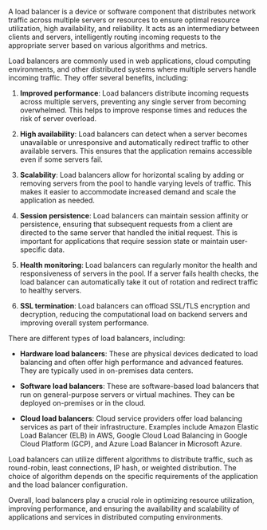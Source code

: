 
A load balancer is a device or software component that distributes network traffic across multiple servers or resources to ensure optimal resource utilization, high availability, and reliability. It acts as an intermediary between clients and servers, intelligently routing incoming requests to the appropriate server based on various algorithms and metrics.

Load balancers are commonly used in web applications, cloud computing environments, and other distributed systems where multiple servers handle incoming traffic. They offer several benefits, including:

1. **Improved performance**: Load balancers distribute incoming requests across multiple servers, preventing any single server from becoming overwhelmed. This helps to improve response times and reduces the risk of server overload.

2. **High availability**: Load balancers can detect when a server becomes unavailable or unresponsive and automatically redirect traffic to other available servers. This ensures that the application remains accessible even if some servers fail.

3. **Scalability**: Load balancers allow for horizontal scaling by adding or removing servers from the pool to handle varying levels of traffic. This makes it easier to accommodate increased demand and scale the application as needed.

4. **Session persistence**: Load balancers can maintain session affinity or persistence, ensuring that subsequent requests from a client are directed to the same server that handled the initial request. This is important for applications that require session state or maintain user-specific data.

5. **Health monitoring**: Load balancers can regularly monitor the health and responsiveness of servers in the pool. If a server fails health checks, the load balancer can automatically take it out of rotation and redirect traffic to healthy servers.

6. **SSL termination**: Load balancers can offload SSL/TLS encryption and decryption, reducing the computational load on backend servers and improving overall system performance.

There are different types of load balancers, including:

- **Hardware load balancers**: These are physical devices dedicated to load balancing and often offer high performance and advanced features. They are typically used in on-premises data centers.

- **Software load balancers**: These are software-based load balancers that run on general-purpose servers or virtual machines. They can be deployed on-premises or in the cloud.

- **Cloud load balancers**: Cloud service providers offer load balancing services as part of their infrastructure. Examples include Amazon Elastic Load Balancer (ELB) in AWS, Google Cloud Load Balancing in Google Cloud Platform (GCP), and Azure Load Balancer in Microsoft Azure.

Load balancers can utilize different algorithms to distribute traffic, such as round-robin, least connections, IP hash, or weighted distribution. The choice of algorithm depends on the specific requirements of the application and the load balancer configuration.

Overall, load balancers play a crucial role in optimizing resource utilization, improving performance, and ensuring the availability and scalability of applications and services in distributed computing environments.
